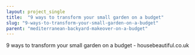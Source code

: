 ```yaml
---
layout: project_single
title:  "9 ways to transform your small garden on a budget"
slug: "9-ways-to-transform-your-small-garden-on-a-budget"
parent: "mediterranean-backyard-makeover-on-a-budget"
---
```

9 ways to transform your small garden on a budget - housebeautiful.co.uk